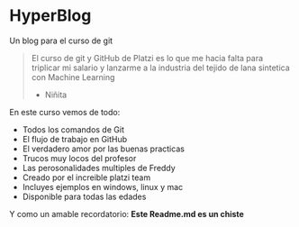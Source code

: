 # HyperBlog
Un blog para el curso de git
>El curso de git y GitHub de Platzi es lo que me hacia falta para triplicar mi salario y lanzarme a la industria del tejido de lana sintetica con Machine Learning
> - Niñita

En este curso vemos de todo:
* Todos los comandos de Git
* El flujo de trabajo en GitHub
* El verdadero amor por las buenas practicas
* Trucos muy locos del profesor 
* Las perosonalidades multiples de Freddy
* Creado por el increible platzi team
* Incluyes ejemplos en windows, linux y mac
* Disponible para todas las edades

Y como un amable recordatorio: **Este Readme.md es un chiste**